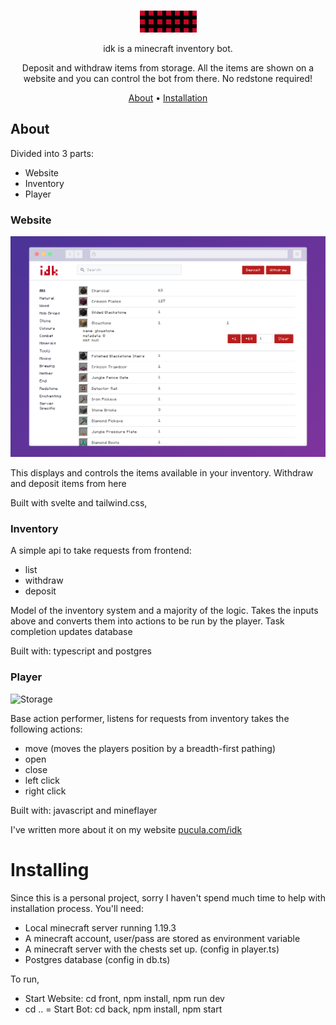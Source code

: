 <br/>
<div align="center">

<img src="https://raw.githubusercontent.com/lazydancer/idk/5a23ac4b40e4447179bcf6df88bbf54923bdbab1/img/fourth.gif" width="91"/><p></p>

idk is a minecraft inventory bot. 

Deposit and withdraw items from storage. All the items are shown on a website and you can control the bot from there. No redstone required!

[About](#about) •
[Installation](#installation) 

</div>

## About

Divided into 3 parts:
 - Website
 - Inventory
 - Player

### Website

![Website](https://raw.githubusercontent.com/lazydancer/idk/main/img/screenshot-rocks%20(1).png)

This displays and controls the items available in your inventory. Withdraw and deposit items from here 

Built with svelte and tailwind.css,

### Inventory
A simple api to take requests from frontend:
- list
- withdraw
- deposit

Model of the inventory system and a majority of the logic. Takes the inputs above and converts them into actions to be run by the player. Task completion updates database

Built with: typescript and postgres 

### Player

![Storage](https://github.com/lazydancer/idk/blob/main/img/Screenshot%20from%202022-10-02%2009-06-44.png?raw=true)

Base action performer, listens for requests from inventory takes the following actions:
- move (moves the players position by a breadth-first pathing)
- open 
- close
- left click
- right click

Built with: javascript and mineflayer

I've written more about it on my website [pucula.com/idk](https://pucula.com/idk)

# Installing

Since this is a personal project, sorry I haven't spend much time to help with installation process. You'll need:

- Local minecraft server running 1.19.3
- A minecraft account, user/pass are stored as environment variable
- A minecraft server with the chests set up. (config in player.ts)
- Postgres database (config in db.ts)

To run,
- Start Website: cd front, npm install, npm run dev
- cd ..
= Start Bot: cd back, npm install, npm start
